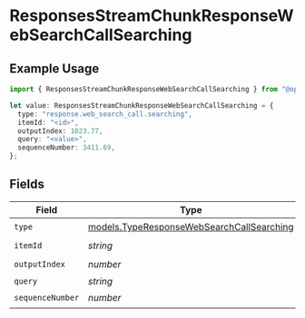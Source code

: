 # ResponsesStreamChunkResponseWebSearchCallSearching

## Example Usage

```typescript
import { ResponsesStreamChunkResponseWebSearchCallSearching } from "@openrouter/sdk/models";

let value: ResponsesStreamChunkResponseWebSearchCallSearching = {
  type: "response.web_search_call.searching",
  itemId: "<id>",
  outputIndex: 1023.77,
  query: "<value>",
  sequenceNumber: 3411.69,
};
```

## Fields

| Field                                                                                        | Type                                                                                         | Required                                                                                     | Description                                                                                  |
| -------------------------------------------------------------------------------------------- | -------------------------------------------------------------------------------------------- | -------------------------------------------------------------------------------------------- | -------------------------------------------------------------------------------------------- |
| `type`                                                                                       | [models.TypeResponseWebSearchCallSearching](../models/typeresponsewebsearchcallsearching.md) | :heavy_check_mark:                                                                           | N/A                                                                                          |
| `itemId`                                                                                     | *string*                                                                                     | :heavy_check_mark:                                                                           | N/A                                                                                          |
| `outputIndex`                                                                                | *number*                                                                                     | :heavy_check_mark:                                                                           | N/A                                                                                          |
| `query`                                                                                      | *string*                                                                                     | :heavy_minus_sign:                                                                           | N/A                                                                                          |
| `sequenceNumber`                                                                             | *number*                                                                                     | :heavy_check_mark:                                                                           | N/A                                                                                          |
